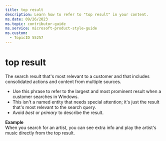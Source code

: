 ```yaml
---
title: top result
description: Learn how to refer to "top result" in your content.
ms.date: 09/26/2023
ms.topic: contributor-guide
ms.service: microsoft-product-style-guide
ms.custom:
  - TopicID 55257
---
```



# top result

The search result that's most relevant to a customer and that includes consolidated actions and content from multiple sources.

- Use this phrase to refer to the largest and most prominent result when a customer searches in Windows.
- This isn't a named entity that needs special attention; it's just the result that's most relevant to the search query.
- Avoid *best* or *primary* to describe the result.

**Example**  
When you search for an artist, you can see extra info and play the artist's music directly from the top result.

